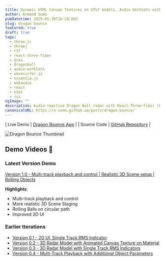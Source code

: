```yaml
---
title: Dynamic HTML Canvas Textures on GTLF models, Audio Worklets with Wavesurfer.js and React Redux State Management
author: Armand Sumo
pubDatetime: 2025-01-30T16:28:00Z
slug: dragon-bounce
featured: true
draft: true
tags:
  - three.js
  - threej
  - r3f
  - react-three-fiber
  - drei
  - dragonball
  - audio-worklets
  - wavesurfer.js
  - essentia.js
  - webaudio
  - react
  - html
  - css
ogImage: ""
description: Audio-reactive Dragon Ball radar with React-Three-Fiber (React, Redux, Three.js, React-Three-Fiber, Wavesurfer.js, Essentia.js)
canonicalURL: https://a-sumo.github.io/posts/dragon-bounce/
---
```



| Live Demo    | [Dragon Bounce App](https://bounce-beta.vercel.app/) |
| Source Code  | [GitHub Repository](https://github.com/a-sumo/bounce) |

<!-- ## Introduction 🎮 -->
![Dragon Bounce Thumbnail](/thumbnails/dragon-bounce.png)

## Demo Videos 🎥

### Latest Version Demo
[Version 1.0 - Multi-track playback and control | Realistic 3D Scene setup | Rolling Objects](https://youtu.be/Ss_zYt8Fv1I)

**Highlights**:

- Multi-track playback and control
- More realistic 3D Scene Staging
- Rolling Balls on circular path
- Improved 2D UI

### Earlier Iterations
- [Version 0.1 - 2D UI, Single Track RMS Indicator](https://youtu.be/s9li6qyvWkQ)
- [Version 0.2 - 3D Radar Model with Animated Canvas Texture on Material](https://youtu.be/-5WkzmnMKZ0)
- [Version 0.3 - 3D Radar Model with Single Track RMS Indicators ](https://youtu.be/xnAA2ukd7jM) 
- [Version 0.4 - Multi-Track Playback with Additional Object Parameters ](https://youtu.be/B9a391Fds9U)
